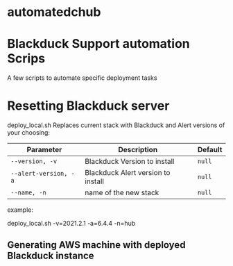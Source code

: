 # automatedchub
# Blackduck Support automation Scrips

A few scripts to automate specific deployment tasks 


# Resetting Blackduck server 

deploy_local.sh Replaces current stack with Blackduck and Alert versions of your choosing:

| Parameter | Description | Default |
| --------- | ----------- | ------- |
| `--version, -v` | Blackduck Version to install | `null` |
| `--alert-version, -a` | Blackduck Alert version to install | `null` |
| `--name, -n` | name of the new stack | `null` |

example:

deploy_local.sh -v=2021.2.1 -a=6.4.4 -n=hub


## Generating AWS machine with deployed Blackduck instance

